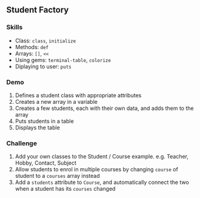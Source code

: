 ## Student Factory

### Skills

- Class: `class`, `initialize`
- Methods: `def`
- Arrays: `[]`, `<<`
- Using gems: `terminal-table`, `colorize`
- Diplaying to user: `puts`

### Demo

1. Defines a student class with appropriate attributes
2. Creates a new array in a variable
3. Creates a few students, each with their own data, and adds them to the array
4. Puts students in a table
5. Displays the table

### Challenge

1. Add your own classes to the Student / Course example. e.g. Teacher, Hobby, Contact, Subject
2. Allow students to enrol in multiple courses by changing `course` of student to a `courses` array instead
3. Add a `students` attribute to `Course`, and automatically connect the two when a student has its `courses` changed